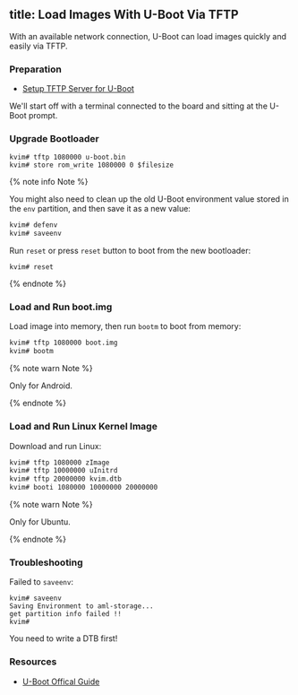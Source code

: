 title: Load Images With U-Boot Via TFTP
---

With an available network connection, U-Boot can load images quickly and easily via TFTP.

### Preparation

* [Setup TFTP Server for U-Boot](/vim1/SetupTFTPServer.html)

We'll start off with a terminal connected to the board and sitting at the U-Boot prompt.

### Upgrade Bootloader

```
kvim# tftp 1080000 u-boot.bin
kvim# store rom_write 1080000 0 $filesize
```

{% note info Note %}

You might also need to clean up the old U-Boot environment value stored in the `env` partition, and then save it as a new value:


```bash
kvim# defenv
kvim# saveenv
```

Run `reset` or press `reset` button to boot from the new bootloader:
```
kvim# reset
```

{% endnote %}

### Load and Run boot.img

Load image into memory, then run `bootm` to boot from memory:

```bash
kvim# tftp 1080000 boot.img
kvim# bootm
```

{% note warn Note %}
	
Only for Android.

{% endnote %}

### Load and Run Linux Kernel Image

Download and run Linux:

```bash
kvim# tftp 1080000 zImage
kvim# tftp 10000000 uInitrd
kvim# tftp 20000000 kvim.dtb 
kvim# booti 1080000 10000000 20000000
```

{% note warn Note %}

Only for Ubuntu.

{% endnote %}


### Troubleshooting
Failed to `saveenv`:
```
kvim# saveenv
Saving Environment to aml-storage...
get partition info failed !!
kvim#
```

You need to write a DTB first!
### Resources
* [U-Boot Offical Guide](http://www.denx.de/wiki/view/DULG/UBoot)
